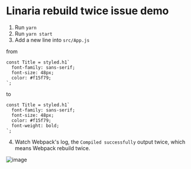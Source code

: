 # Linaria rebuild twice issue demo

1. Run `yarn`
2. Run `yarn start`
3. Add a new line into `src/App.js`

from

```tsx
const Title = styled.h1`
  font-family: sans-serif;
  font-size: 48px;
  color: #f15f79;
`;
```

to

```tsx
const Title = styled.h1`
  font-family: sans-serif;
  font-size: 48px;
  color: #f15f79;
  font-weight: bold;
`;
```

4. Watch Webpack's log, the `Compiled successfully` output twice, which means Webpack rebuild twice.

![image](https://user-images.githubusercontent.com/1812118/143988079-50c7ee72-a7e2-409f-a22b-0290dbd03e3f.png)
